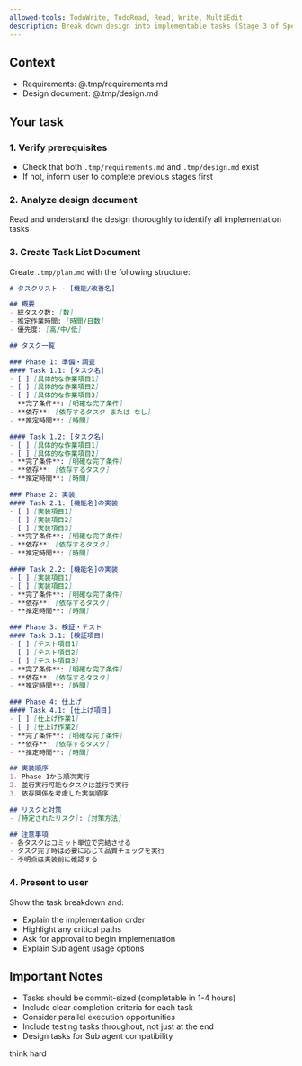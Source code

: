 ```yaml
---
allowed-tools: TodoWrite, TodoRead, Read, Write, MultiEdit
description: Break down design into implementable tasks (Stage 3 of Spec-Driven Development)
---
```


## Context
- Requirements: @.tmp/requirements.md
- Design document: @.tmp/design.md

## Your task

### 1. Verify prerequisites
- Check that both `.tmp/requirements.md` and `.tmp/design.md` exist
- If not, inform user to complete previous stages first

### 2. Analyze design document
Read and understand the design thoroughly to identify all implementation tasks

### 3. Create Task List Document
Create `.tmp/plan.md` with the following structure:

```markdown
# タスクリスト - [機能/改善名]

## 概要
- 総タスク数: [数]
- 推定作業時間: [時間/日数]
- 優先度: [高/中/低]

## タスク一覧

### Phase 1: 準備・調査
#### Task 1.1: [タスク名]
- [ ] [具体的な作業項目1]
- [ ] [具体的な作業項目2]
- [ ] [具体的な作業項目3]
- **完了条件**: [明確な完了条件]
- **依存**: [依存するタスク または なし]
- **推定時間**: [時間]

#### Task 1.2: [タスク名]
- [ ] [具体的な作業項目1]
- [ ] [具体的な作業項目2]
- **完了条件**: [明確な完了条件]
- **依存**: [依存するタスク]
- **推定時間**: [時間]

### Phase 2: 実装
#### Task 2.1: [機能名]の実装
- [ ] [実装項目1]
- [ ] [実装項目2]
- [ ] [実装項目3]
- **完了条件**: [明確な完了条件]
- **依存**: [依存するタスク]
- **推定時間**: [時間]

#### Task 2.2: [機能名]の実装
- [ ] [実装項目1]
- [ ] [実装項目2]
- **完了条件**: [明確な完了条件]
- **依存**: [依存するタスク]
- **推定時間**: [時間]

### Phase 3: 検証・テスト
#### Task 3.1: [検証項目]
- [ ] [テスト項目1]
- [ ] [テスト項目2]
- [ ] [テスト項目3]
- **完了条件**: [明確な完了条件]
- **依存**: [依存するタスク]
- **推定時間**: [時間]

### Phase 4: 仕上げ
#### Task 4.1: [仕上げ項目]
- [ ] [仕上げ作業1]
- [ ] [仕上げ作業2]
- **完了条件**: [明確な完了条件]
- **依存**: [依存するタスク]
- **推定時間**: [時間]

## 実装順序
1. Phase 1から順次実行
2. 並行実行可能なタスクは並行で実行
3. 依存関係を考慮した実装順序

## リスクと対策
- [特定されたリスク]: [対策方法]

## 注意事項
- 各タスクはコミット単位で完結させる
- タスク完了時は必要に応じて品質チェックを実行
- 不明点は実装前に確認する
```

### 4. Present to user
Show the task breakdown and:
- Explain the implementation order
- Highlight any critical paths
- Ask for approval to begin implementation
- Explain Sub agent usage options

## Important Notes
- Tasks should be commit-sized (completable in 1-4 hours)
- Include clear completion criteria for each task
- Consider parallel execution opportunities
- Include testing tasks throughout, not just at the end
- Design tasks for Sub agent compatibility

think hard